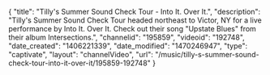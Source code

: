 {
    "title": "Tilly's Summer Sound Check Tour - Into It. Over It.",
    "description": "Tilly's Summer Sound Check Tour headed northeast to Victor, NY for a live performance by Into It. Over It. Check out their song \"Upstate Blues\" from their album Intersections.",
    "channelid": "195859",
    "videoid": "192748",
    "date_created": "1406221339",
    "date_modified": "1470246947",
    "type": "captivate",
    "layout": "channelVideo",
    "url": "\/music\/tilly-s-summer-sound-check-tour-into-it-over-it\/195859-192748"
}
